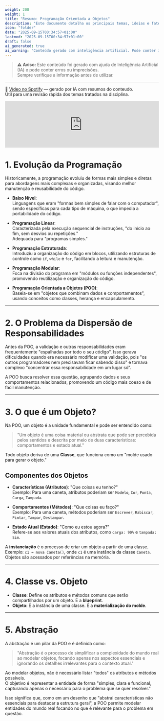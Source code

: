 ```yaml
---
weight: 200
weight: 1
title: "Resumo: Programação Orientada a Objetos"
description: "Este documento detalha os principais temas, ideias e fatos sobre a Programação Orientada a Objetos (POO), baseando-se nos materiais fornecidos."
icon: "folder"
date: "2025-09-15T00:34:57+01:00"
lastmod: "2025-09-15T00:34:57+01:00"
draft: false
ai_generated: true
ai_warning: "Conteúdo gerado com inteligência artificial. Pode conter imprecisões ou erros."
---
```


> ⚠️ **Aviso:** Este conteúdo foi gerado com ajuda de Inteligência Artificial (IA) e pode conter erros ou imprecisões.  
> Sempre verifique a informação antes de utilizar.

---

🎥 [Vídeo no Spotify](https://open.spotify.com/episode/5lxtq43Ko0gbhK4Lyk8zZ2) — gerado por IA com resumos do conteudo.  
Útil para uma revisão rápida dos temas tratados na disciplina.

<iframe src="https://open.spotify.com/embed/episode/5lxtq43Ko0gbhK4Lyk8zZ2" width="100%" height="152" frameborder="0" allowtransparency="true" allow="encrypted-media"></iframe>

# 1. Evolução da Programação

Historicamente, a programação evoluiu de formas mais simples e diretas para abordagens mais complexas e organizadas, visando melhor manutenção e reusabilidade do código.

- **Baixo Nível**:  
  Linguagens que eram "formas bem simples de falar com o computador", sendo específicas para cada tipo de máquina, o que impedia a portabilidade do código.

- **Programação Linear**:  
  Caracterizada pela execução sequencial de instruções, "do início ao fim, sem desvios ou repetições."  
  Adequada para "programas simples."

- **Programação Estruturada**:  
  Introduziu a organização do código em blocos, utilizando estruturas de controle como `if`, `while` e `for`, facilitando a leitura e manutenção.

- **Programação Modular**:  
  Foca na divisão do programa em "módulos ou funções independentes", promovendo reutilização e organização do código.

- **Programação Orientada a Objetos (POO)**:  
  Baseia-se em "objetos que combinam dados e comportamentos", usando conceitos como classes, herança e encapsulamento.

---

# 2. O Problema da Dispersão de Responsabilidades

Antes da POO, a validação e outras responsabilidades eram frequentemente "espalhadas por todo o seu código". Isso gerava dificuldades quando era necessário modificar uma validação, pois "os outros programadores nem precisavam ficar sabendo disso" e tornava complexo "concentrar essa responsabilidade em um lugar só".

A POO busca resolver essa questão, agrupando dados e seus comportamentos relacionados, promovendo um código mais coeso e de fácil manutenção.

---

# 3. O que é um Objeto?

Na POO, um objeto é a unidade fundamental e pode ser entendido como:

> "Um objeto é uma coisa material ou abstrata que pode ser percebida pelos sentidos e descrita por meio de duas características: comportamentos e estado atual."

Todo objeto deriva de uma **Classe**, que funciona como um "molde usado para gerar o objeto."

## Componentes dos Objetos

- **Características (Atributos)**: "Que coisas eu tenho?"  
  Exemplo: Para uma caneta, atributos poderiam ser `Modelo`, `Cor`, `Ponta`, `Carga`, `Tampada`.

- **Comportamentos (Métodos)**: "Que coisas eu faço?"  
  Exemplo: Para uma caneta, métodos poderiam ser `Escrever`, `Rabiscar`, `Pintar`, `Tampar`, `Destampar`.

- **Estado Atual (Estado)**: "Como eu estou agora?"  
  Refere-se aos valores atuais dos atributos, como `carga: 90%` e `tampada: Sim`.

A **instanciação** é o processo de criar um objeto a partir de uma classe.  
Exemplo: `c1 = nova Caneta()`, onde `c1` é uma instância da classe `Caneta`. Objetos são acessados por referências na memória.

---

# 4. Classe vs. Objeto

- **Classe**: Define os atributos e métodos comuns que serão compartilhados por um objeto. É a **blueprint**.
- **Objeto**: É a instância de uma classe. É a **materialização do molde**.

---

# 5. Abstração

A abstração é um pilar da POO e é definida como:

> "Abstração é o processo de simplificar a complexidade do mundo real ao modelar objetos, focando apenas nos aspectos essenciais e ignorando os detalhes irrelevantes para o contexto atual."

Ao modelar objetos, não é necessário listar "todos" os atributos e métodos possíveis.  
O objetivo é representar a entidade de forma "simples, clara e funcional, capturando apenas o necessário para o problema que se quer resolver."

Isso significa que, como em um desenho que "abstrai características não essenciais para destacar a estrutura geral", a POO permite modelar entidades do mundo real focando no que é relevante para o problema em questão.
